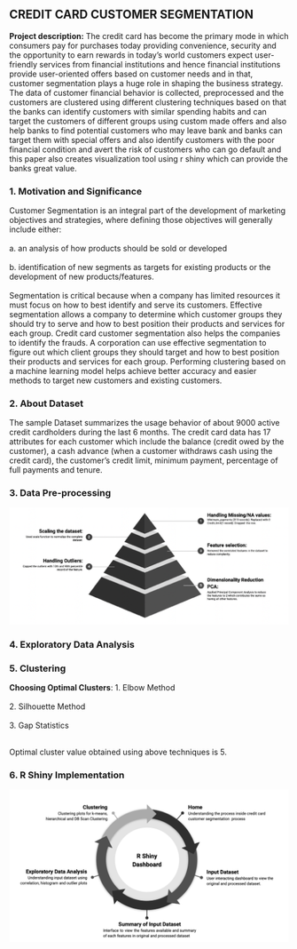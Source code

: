 ## CREDIT CARD CUSTOMER SEGMENTATION

**Project description:** The credit card has become the primary mode in which consumers pay for purchases today providing convenience, security and the opportunity to earn rewards in today’s world customers expect user-friendly services from financial institutions and hence financial institutions provide user-oriented offers based on customer needs and in that, customer segmentation plays a huge role in shaping the business strategy. The data of customer financial behavior is collected, preprocessed and the customers are clustered using different clustering techniques based on that the banks can identify customers with similar spending habits and can target the customers of different groups using custom made offers and also help banks to find potential customers who may leave bank and banks can target them with special offers and also identify customers with the poor financial condition and avert the risk of customers who can go default and this paper also creates visualization tool using r shiny which can provide the banks great value.

### 1. Motivation and Significance

Customer Segmentation is an integral part of the development of marketing objectives and strategies, where defining those objectives will generally include either: <br></br>
a. an analysis of how products should be sold or developed <br></br>
b. identification of new segments as targets for existing products or the development of new products/features. 
<br></br>
Segmentation is critical because when a company has limited resources it must focus on how to best identify and serve its customers. Effective segmentation allows a company to determine which customer groups they should try to serve and how to best position their products and services for each group. Credit card customer segmentation also helps the companies to identify the frauds. A corporation can use effective segmentation to figure out which client groups they should target and how to best position their products and services for each group. Performing clustering based on a machine learning model helps achieve better accuracy and easier methods to target new customers and existing customers.

### 2. About Dataset

The sample Dataset summarizes the usage behavior of about 9000 active credit cardholders during the last 6 months. The credit card data has 17 attributes for each customer which include the balance (credit owed by the customer), a cash advance
(when a customer withdraws cash using the credit card), the customer’s credit limit, minimum payment, percentage of full payments and tenure.

### 3. Data Pre-processing

<img src="Images/Preprocessing.png?raw=true"/>

### 4. Exploratory Data Analysis

### 5. Clustering

**Choosing Optimal Clusters**: 
        1. Elbow Method <br></br>
        2. Silhouette Method <br></br>
        3. Gap Statistics <br></br>
        
Optimal cluster value obtained using above techniques is 5.

### 6. R Shiny Implementation

<img src="Images/RShiny.png?raw=true"/>
